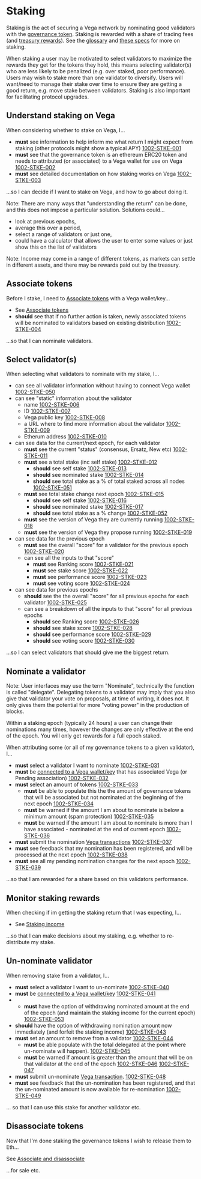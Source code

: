 # Staking

Staking is the act of securing a Vega network by nominating good validators with the [governance token](../protocol/0071-STAK-erc20_governance_token_staking.md). Staking is rewarded with a share of trading fees (and [treasury rewards](../0056-REWA-rewards_overview.md)). See the [glossary](../glossaries/staking-and-governance.md) and [these specs](../protocol#delegation-staking-and-rewards) for more on staking.

When staking a user may be motivated to select validators to maximize the rewards they get for the tokens they hold, this means selecting validator(s) who are less likely to be penalized (e.g. over staked, poor performance). Users may wish to stake more than one validator to diversify. Users will want/need to manage their stake over time to ensure they are getting a good return, e.g. move stake between validators. Staking is also important for facilitating protocol upgrades. 

## Understand staking on Vega
When considering whether to stake on Vega, I...

- **must** see information to help inform me what return I might expect from staking (other protocols might show a typical APY) [1002-STKE-001](#1002-STKE-001 "1002-STKE-001")
- **must** see that the governance token is an ethereum ERC20 token and needs to attributed (or associated) to a Vega wallet for use on Vega [1002-STKE-002](#1002-STKE-002 "1002-STKE-002")  
- **must** see detailed documentation on how staking works on Vega [1002-STKE-003](#1002-STKE-003 "1002-STKE-003") 

...so I can decide if I want to stake on Vega, and how to go about doing it.

Note: There are many ways that "understanding the return" can be done, and this does not impose a particular solution. Solutions could...
- look at previous epochs, 
- average this over a period, 
- select a range of validators or just one, 
- could have a calculator that allows the user to enter some values or just show this on the list of validators 

Note: Income may come in a range of different tokens, as markets can settle in different assets, and there may be rewards paid out by the treasury.

## Associate tokens
Before I stake, I need to [Associate tokens](./1000-ASSO-associate.md) with a Vega wallet/key...

- See [Associate tokens](./1000-ASSO-associate.md)
- **should** see that if no further action is taken, newly associated tokens will be nominated to validators based on existing distribution [1002-STKE-004](#1002-STKE-004 "1002-STKE-004")

...so that I can nominate validators.

## Select validator(s)
When selecting what validators to nominate with my stake, I...

- can see all validator information without having to connect Vega wallet [1002-STKE-050](#1002-STKE-050 "1002-STKE-050")
- can see "static" information about the validator 
  - name [1002-STKE-006](#1002-STKE-006 "1002-STKE-006")
  - ID [1002-STKE-007](#1002-STKE-007 "1002-STKE-007")
  - Vega public key [1002-STKE-008](#1002-STKE-008 "1002-STKE-008")
  - a URL where to find more information about the validator [1002-STKE-009](#1002-STKE-009 "1002-STKE-009")
  - Etherum address [1002-STKE-010](#1002-STKE-010 "1002-STKE-010")
- can see data for the current/next epoch, for each validator
  - **must** see the current "status" (consensus, Ersatz, New etc) [1002-STKE-011](#1002-STKE-011 "1002-STKE-011") 
  - **must** see a total stake (inc self stake) [1002-STKE-012](#1002-STKE-012 "1002-STKE-012")
    - **should** see self stake [1002-STKE-013](#1002-STKE-013 "1002-STKE-013")
    - **should** see nominated stake [1002-STKE-014](#1002-STKE-014 "1002-STKE-014")
    - **should** see total stake as a % of total staked across all nodes  [1002-STKE-051](#1002-STKE-051 "1002-STKE-051")
  - **must** see total stake change next epoch [1002-STKE-015](#1002-STKE-015 "1002-STKE-015")
    - **should** see self stake [1002-STKE-016](#1002-STKE-016 "1002-STKE-016")
    - **should** see nominated stake [1002-STKE-017](#1002-STKE-017 "1002-STKE-017")
    - **should** see total stake as a % change [1002-STKE-052](#1002-STKE-052 "1002-STKE-052")
  - **must** see the version of Vega they are currently running [1002-STKE-018](#1002-STKE-018 "1002-STKE-018")
  - **must** see the version of Vega they propose running [1002-STKE-019](#1002-STKE-019 "1002-STKE-019")
- can see data for the previous epoch
  - **must** see the overall "score" for a validator for the previous epoch [1002-STKE-020](#1002-STKE-020 "1002-STKE-020")
  - can see all the inputs to that "score" 
    - **must** see Ranking score [1002-STKE-021](#1002-STKE-021 "1002-STKE-021")
    - **must** see stake score [1002-STKE-022](#1002-STKE-022 "1002-STKE-022")
    - **must** see performance score [1002-STKE-023](#1002-STKE-023 "1002-STKE-023")
    - **must** see voting score [1002-STKE-024](#1002-STKE-024 "1002-STKE-024")
- can see data for previous epochs
  - **should** see the the overall "score" for all previous epochs for each validator [1002-STKE-025](#1002-STKE-025 "1002-STKE-025")
  - can see a breakdown of all the inputs to that "score" for all previous epochs 
    - **should** see Ranking score [1002-STKE-026](#1002-STKE-026 "1002-STKE-026")
    - **should** see stake score [1002-STKE-028](#1002-STKE-028 "1002-STKE-028")
    - **should** see performance score [1002-STKE-029](#1002-STKE-029 "1002-STKE-029")
    - **should** see voting score [1002-STKE-030](#1002-STKE-030 "1002-STKE-030")

...so I can select validators that should give me the biggest return.

## Nominate a validator
Note: User interfaces may use the term "Nominate", technically the function is called "delegate". Delegating tokens to a validator may imply that you also give that validator your vote on proposals, at time of writing, it does not. It only gives them the potential for more "voting power" in the production of blocks.

Within a staking epoch (typically 24 hours) a user can change their nominations many times, however the changes are only effective at the end of the epoch. You will only get rewards for a full epoch staked.

When attributing some (or all of my governance tokens to a given validator), I...

- **must** select a validator I want to nominate [1002-STKE-031](#1002-STKE-031 "1002-STKE-031")
- **must** be [connected to a Vega wallet/key](0002-WCON-connect_vega_wallet.md) that has associated Vega (or Pending association) [1002-STKE-032](#1002-STKE-032 "1002-STKE-032")
- **must** select an amount of tokens [1002-STKE-033](#1002-STKE-033 "1002-STKE-033")
  - **must** be able to populate this the the amount of governance tokens that will be associated but not nominated at the beginning of the next epoch [1002-STKE-034](#1002-STKE-034 "1002-STKE-034")
  - **must** be warned if the amount I am about to nominate is below a minimum amount (spam protection) [1002-STKE-035](#1002-STKE-035 "1002-STKE-035")
  - **must** be warned if the amount I am about to nominate is more than I have associated - nominated at the end of current epoch [1002-STKE-036](#1002-STKE-036 "1002-STKE-036")
- **must** submit the nomination [Vega transactions](0003-WTXN-submit_vega_transaction.md) [1002-STKE-037](#1002-STKE-037 "1002-STKE-037")
- **must** see feedback that my nomination has been registered, and will be processed at the next epoch [1002-STKE-038](#1002-STKE-038 "1002-STKE-038")
- **must** see all my pending nomination changes for the next epoch [1002-STKE-039](#1002-STKE-039 "1002-STKE-039")

...so that I am rewarded for a share based on this validators performance.

## Monitor staking rewards
When checking if im getting the staking return that I was expecting, I... 

- See [Staking income](./1002-INCO-income.md)

...so that I can make decisions about my staking, e.g. whether to re-distribute my stake.

## Un-nominate validator
When removing stake from a validator, I...

- **must** select a validator I want to un-nominate [1002-STKE-040](#1002-STKE-040 "1002-STKE-040")
- **must** be [connected to a Vega wallet/key](0002-WCON-connect_vega_wallet.md) [1002-STKE-041](#1002-STKE-041 "1002-STKE-041")
- - **must** have the option of withdrawing nominated amount at the end of the epoch (and maintain the staking income for the current epoch) [1002-STKE-053](#1002-STKE-053 "1002-STKE-053")
- **should** have the option of withdrawing nomination amount now immediately (and forfeit the staking income) [1002-STKE-043](#1002-STKE-043 "1002-STKE-043")
- **must** set an amount to remove from a validator [1002-STKE-044](#1002-STKE-044 "1002-STKE-044")
  - **must** be able populate with the total delegated at the point where un-nominate will happen). [1002-STKE-045](#1002-STKE-045 "1002-STKE-045")
  - **must** be warned if amount is greater than the amount that will be on that validator at the end of the epoch [1002-STKE-046](#1002-STKE-046 "1002-STKE-046")
[1002-STKE-047](#1002-STKE-047 "1002-STKE-047")
- **must** submit un-nominate [Vega transaction](0003-WTXN-submit_vega_transaction.md). [1002-STKE-048](#1002-STKE-048 "1002-STKE-048")
- **must** see feedback that the un-nomination has been registered, and that the un-nominated amount is now available for re-nomination [1002-STKE-049](#1002-STKE-049 "1002-STKE-049")

... so that I can use this stake for another validator etc.

## Disassociate tokens
Now that I'm done staking the governance tokens I wish to release them to Eth...

See [Associate and disassociate](1000-ASSO-associate.md#disassociate)

...for sale etc.